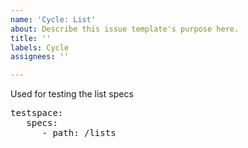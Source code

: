 ```yaml
---
name: 'Cycle: List'
about: Describe this issue template's purpose here.
title: ''
labels: Cycle
assignees: ''

---
```


Used for testing the list specs
<pre>
testspace:
   specs:
      - path: /lists
</pre>
